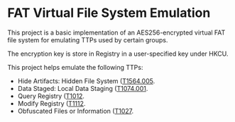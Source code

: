 # FAT Virtual File System Emulation

This project is a basic implementation of an AES256-encrypted virtual FAT file system for emulating TTPs used by certain groups.

The encryption key is store in Registry in a user-specified key under HKCU.

This project helps emulate the following TTPs:
* Hide Artifacts: Hidden File System ([T1564.005](https://attack.mitre.org/techniques/T1564/005/).
* Data Staged: Local Data Staging ([T1074.001](https://attack.mitre.org/techniques/T1074/001/).
* Query Registry ([T1012](https://attack.mitre.org/techniques/T1012/).
* Modify Registry ([T1112](https://attack.mitre.org/techniques/T1112/).
* Obfuscated Files or Information ([T1027](https://attack.mitre.org/techniques/T1027/).